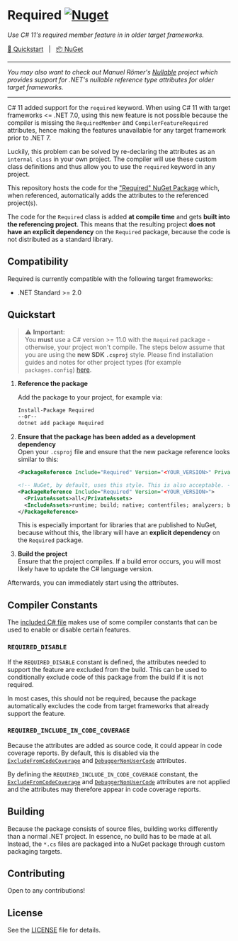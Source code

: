 # Required [![Nuget](https://img.shields.io/nuget/vpre/Required)](https://www.nuget.org/packages/Required)

_Use C# 11's required member feature in in older target frameworks._

[:running: Quickstart](#quickstart) &nbsp; | &nbsp; [:package: NuGet](https://www.nuget.org/packages/required)

---

_You may also want to check out Manuel Römer's [Nullable](https://github.com/manuelroemer/Nullable)
project which provides support for .NET's nullable reference type attributes for older target frameworks._

---

C# 11 added support for the `required` keyword. When using C# 11 with target frameworks
<= .NET 7.0, using this new feature is not possible because the compiler is missing the
`RequiredMember` and `CompilerFeatureRequired` attributes, hence making the features
unavailable for any target framework prior to .NET 7.

Luckily, this problem can be solved by re-declaring the attributes as an `internal class`
in your own project. The compiler will use these custom class definitions and thus allow
you to use the `required` keyword in any project.

This repository hosts the code for the ["Required" NuGet Package](https://www.nuget.org/packages/Required)
which, when referenced, automatically adds the attributes to the referenced project(s).

The code for the `Required` class is added **at compile time** and gets **built into the referencing project**.
This means that the resulting project **does not have an explicit dependency** on the `Required`
package, because the code is not distributed as a standard library.

## Compatibility

Required is currently compatible with the following target frameworks:

* .NET Standard >= 2.0

## Quickstart

> :warning: **Important:**  
> You **must** use a C# version >= 11.0 with the `Required` package - otherwise, your project won't compile.
The steps below assume that you are using the **new SDK `.csproj`** style.
Please find installation guides and notes for other project types (for example `packages.config`)
[here](https://github.com/InKahootz/Required/wiki).

1. **Reference the package**  

   Add the package to your project, for example via:

   ```sh
   Install-Package Required
   --or--
   dotnet add package Required
   ```

2. **Ensure that the package has been added as a development dependency**  
   Open your `.csproj` file and ensure that the new package reference looks similar to this:

   ```xml
   <PackageReference Include="Required" Version="<YOUR_VERSION>" PrivateAssets="all" />

   <!-- NuGet, by default, uses this style. This is also acceptable. -->
   <PackageReference Include="Required" Version="<YOUR_VERSION>">
     <PrivateAssets>all</PrivateAssets>
     <IncludeAssets>runtime; build; native; contentfiles; analyzers; buildtransitive</IncludeAssets>
   </PackageReference>
   ```

   This is especially important for libraries that are published to NuGet, because without this,
   the library will have an **explicit dependency** on the `Required` package.
3. **Build the project**  
   Ensure that the project compiles. If a build error occurs, you will most likely have to update
   the C# language version.

Afterwards, you can immediately start using the attributes.

## Compiler Constants

The [included C# file](https://github.com/InKahootz/Required/blob/master/src/Required/Required.cs)
makes use of some compiler constants that can be used to enable or disable certain features.

### `REQUIRED_DISABLE`

If the `REQUIRED_DISABLE` constant is defined, the attributes needed to support the feature are excluded from the build.
This can be used to conditionally exclude code of this package from the build if it is not required.

In most cases, this should not be required, because the package automatically excludes the code
from target frameworks that already support the feature.

### `REQUIRED_INCLUDE_IN_CODE_COVERAGE`

Because the attributes are added as source code, it could appear in code coverage reports.
By default, this is disabled via the [`ExcludeFromCodeCoverage`](https://docs.microsoft.com/en-us/dotnet/api/system.diagnostics.codeanalysis.excludefromcodecoverageattribute?view=netcore-3.0)
and [`DebuggerNonUserCode`](https://docs.microsoft.com/en-us/dotnet/api/system.diagnostics.debuggernonusercodeattribute?view=netcore-3.0)
attributes.

By defining the `REQUIRED_INCLUDE_IN_CODE_COVERAGE` constant, the [`ExcludeFromCodeCoverage`](https://docs.microsoft.com/en-us/dotnet/api/system.diagnostics.codeanalysis.excludefromcodecoverageattribute?view=netcore-3.0)
and [`DebuggerNonUserCode`](https://docs.microsoft.com/en-us/dotnet/api/system.diagnostics.debuggernonusercodeattribute?view=netcore-3.0)
attributes are not applied and the attributes may therefore appear in code coverage reports.

## Building

Because the package consists of source files, building works differently than a normal .NET project.
In essence, no build has to be made at all. Instead, the `*.cs` files are packaged into a NuGet package
through custom packaging targets.

## Contributing

Open to any contributions!

## License

See the [LICENSE](./LICENSE) file for details.
